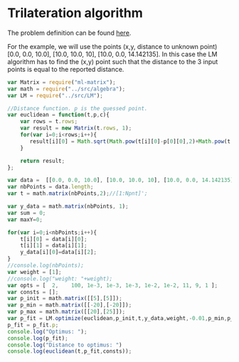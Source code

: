 # Trilateration algorithm

The problem definition can be found [here](https://en.wikipedia.org/wiki/Trilateration).

For the example, we will use the points (x,y, distance to unknown point) [0.0, 0.0, 10.0], [10.0, 10.0, 10], [10.0, 0.0, 14.142135].
In this case the LM algorithm has to find the (x,y) point such that the distance to the 3 input points is equal to the
reported distance.

```js
var Matrix = require("ml-matrix");
var math = require("../src/algebra");
var LM = require("../src/LM");

//Distance function. p is the guessed point.
var euclidean = function(t,p,c){
    var rows = t.rows;
    var result = new Matrix(t.rows, 1);
    for(var i=0;i<rows;i++){
       result[i][0] = Math.sqrt(Math.pow(t[i][0]-p[0][0],2)+Math.pow(t[i][1]-p[1][0],2));
    }

    return result;
};

var data =  [[0.0, 0.0, 10.0], [10.0, 10.0, 10], [10.0, 0.0, 14.142135]];
var nbPoints = data.length;
var t = math.matrix(nbPoints,2);//[1:Npnt]';                              // independent variable

var y_data = math.matrix(nbPoints, 1);
var sum = 0;
var maxY=0;

for(var i=0;i<nbPoints;i++){
    t[i][0] = data[i][0];
    t[i][1] = data[i][1];
    y_data[i][0]=data[i][2];
}
//console.log(nbPoints);
var weight = [1];
//console.log("weight: "+weight);
var opts = [  2,    100, 1e-3, 1e-3, 1e-3, 1e-2, 1e-2, 11, 9, 1 ];
var consts = [];
var p_init = math.matrix([[5],[5]]);
var p_min = math.matrix([[-20],[-20]]);
var p_max = math.matrix([[20],[25]]);
var p_fit = LM.optimize(euclidean,p_init,t,y_data,weight,-0.01,p_min,p_max,consts,opts);
p_fit = p_fit.p;
console.log("Optimus: ");
console.log(p_fit);
console.log("Distance to optimus: ")
console.log(euclidean(t,p_fit,consts));
```
